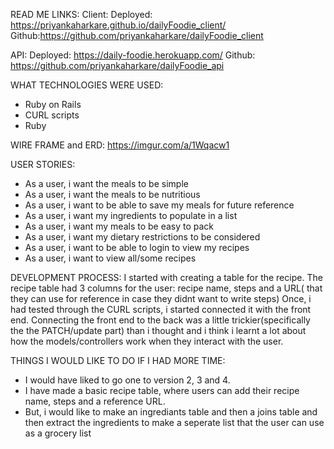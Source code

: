 READ ME
LINKS:
Client:
Deployed: https://priyankaharkare.github.io/dailyFoodie_client/
Github:https://github.com/priyankaharkare/dailyFoodie_client

API:
Deployed: https://daily-foodie.herokuapp.com/
Github: https://github.com/priyankaharkare/dailyFoodie_api


WHAT TECHNOLOGIES WERE USED:
- Ruby on Rails
- CURL scripts
- Ruby

WIRE FRAME and ERD: https://imgur.com/a/1Wqacw1

USER STORIES:

- As a user, i want the meals to be simple
- As a user, i want the meals to be nutritious
- As a user, i want to be able to save my meals for future reference
- As a user, i want my ingredients to populate in a list
- As a user, i want my meals to be easy to pack
- As a user, i want my dietary restrictions to be considered
- As a user, i want to be able to login to view my recipes
- As a user, i want to view all/some recipes

DEVELOPMENT PROCESS:
I started with creating a table for the recipe. The recipe table had 3 columns
for the user: recipe name, steps and a URL( that they can use for reference in
case they didnt want to write steps)
Once, i had tested through the CURL scripts, i started connected it with the
front end.
Connecting the front end to the back was a little trickier(specifically
the the PATCH/update part) than i thought and i
think i learnt a lot about how the models/controllers work when they
interact with the user.


 THINGS I WOULD LIKE TO DO IF I HAD MORE TIME:
 - I would have liked to go one to version 2, 3 and 4.
 - I have made a basic recipe table, where users can add their recipe name, steps
 and a reference URL.
 - But, i would like to make an ingrediants table and then a joins table and then
 extract the ingredients to make a seperate list that the user can use as a grocery
 list
